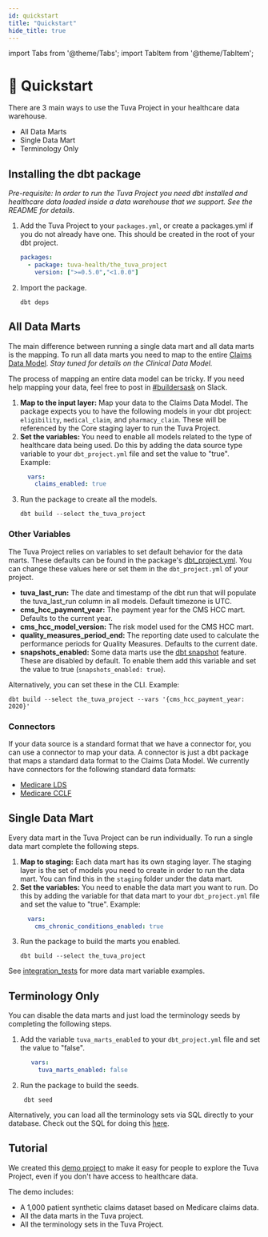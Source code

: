 ```yaml
---
id: quickstart
title: "Quickstart"
hide_title: true
---
```


import Tabs from '@theme/Tabs';
import TabItem from '@theme/TabItem';

# 🏁 Quickstart

There are 3 main ways to use the Tuva Project in your healthcare data warehouse.

- All Data Marts
- Single Data Mart
- Terminology Only

## Installing the dbt package

*Pre-requisite: In order to run the Tuva Project you need dbt installed and 
healthcare data loaded inside a data warehouse that we support. See the README 
for details.*

1. Add the Tuva Project to your `packages.yml`, or create a packages.yml if you 
   do not already have one. This should be created in the root of your dbt 
   project.
    ```yml
    packages:
      - package: tuva-health/the_tuva_project
        version: [">=0.5.0","<1.0.0"]
    ```
2. Import the package. 
    ```console
    dbt deps
    ```

## All Data Marts
The main difference between running a single data mart and all data marts is 
the mapping.  To run all data marts you need to map to the entire 
[Claims Data Model](https://tuva-health.github.io/the_tuva_project/#!/overview/input_layer).
*Stay tuned for details on the Clinical Data Model.*

The process of mapping an entire data model can be tricky.  If you need help mapping your data, 
feel free to post in [#buildersask](https://thetuvaproject.slack.com/archives/C03DET9ETK3) on Slack.

1. **Map to the input layer:** Map your data to the Claims Data Model. 
   The package expects you to have the following models in your dbt project: 
   `eligibility`, `medical_claim`, and `pharmacy_claim`. These will be referenced
   by the Core staging layer to run the Tuva Project.
2. **Set the variables:** You need to enable all models related to the type of 
   healthcare 
   data being used. Do this by adding the data source type variable to your 
   `dbt_project.yml` file and set the value to "true". Example: 
    ```yml
      vars:
        claims_enabled: true
3. Run the package to create all the models.
    ```console
    dbt build --select the_tuva_project 
    ```

### Other Variables
The Tuva Project relies on variables to set default behavior for the data marts.
These defaults can be found in the package's [dbt_project.yml](./dbt_project.yml).
You can change these values here or set them in the `dbt_project.yml` of your project.

* **tuva_last_run:** The date and timestamp of the dbt run that will populate 
  the tuva_last_run column in all models. Default timezone is UTC.
* **cms_hcc_payment_year:** The payment year for the CMS HCC mart. Defaults to 
  the current year.
* **cms_hcc_model_version:** The risk model used for the CMS HCC mart.
* **quality_measures_period_end:** The reporting date used to calculate the 
  performance periods for Quality Measures. Defaults to the current date.
* **snapshots_enabled:** Some data marts use the [dbt snapshot](https://docs.getdbt.com/docs/build/snapshots)
  feature. These are disabled by default. To enable them add this variable and 
  set the value to true (`snapshots_enabled: true`).

Alternatively, you can set these in the CLI. Example:
```console
dbt build --select the_tuva_project --vars '{cms_hcc_payment_year: 2020}'
```

### Connectors 
If your data source is a standard format that we have a connector 
for, you can use a connector to map your data.  A connector is just a dbt package 
that maps a standard data format to the Claims Data Model.  We currently have 
connectors for the following standard data formats:
- [Medicare LDS](https://github.com/tuva-health/medicare_saf_connector)
- [Medicare CCLF](https://github.com/tuva-health/medicare_cclf_connector)

## Single Data Mart
Every data mart in the Tuva Project can be run individually.  To run a single 
data mart complete the following steps.

1. **Map to staging:** Each data mart has its own staging layer.  The staging 
   layer is the set of models you need to create in order to run the data mart.
   You can find this in the `staging` folder under the data mart.
2. **Set the variables:** You need to enable the data mart you want to run.  Do this by 
   adding the variable for that data mart to your `dbt_project.yml` file and set 
   the value to "true".
   Example: 
    ```yml
      vars:
        cms_chronic_conditions_enabled: true
   ```
3. Run the package to build the marts you enabled.
    ```console
    dbt build --select the_tuva_project 
    ```

See [integration_tests](./integration_tests/dbt_project.yml) 
for more data mart variable examples.

## Terminology Only
You can disable the data marts and just load the terminology seeds by completing 
the following steps.

1. Add the variable `tuva_marts_enabled` to your `dbt_project.yml` file and set 
   the value to "false".
   ```yml
      vars:
        tuva_marts_enabled: false
   ```
2. Run the package to build the seeds.
   ```console
    dbt seed 
    ```

Alternatively, you can load all the terminology sets via SQL directly to your 
database. Check out the SQL for doing this [here](terminology_sql).

## Tutorial

We created this [demo project](https://github.com/tuva-health/the_tuva_project_demo) 
to make it easy for people to explore the Tuva Project, even if you don't have 
access to healthcare data.

The demo includes:

- A 1,000 patient synthetic claims dataset based on Medicare claims data.
- All the data marts in the Tuva project.
- All the terminology sets in the Tuva Project.